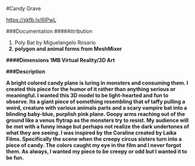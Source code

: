 #Candy Grave

https://skfb.ly/6IPwL

###Documentation
####Attribution
1. Poly Bat by Miguelangelo Rosario<b>
2. polygon and animal forms from MeshMixer<b>

####Dimensions
1MB
Virtual Reality/3D Art

###Description

A bright colored candy plane is luring in monsters and consuming them. I created this<b>
piece for the humor of it rather than anything serious or meaningful. I wanted this 3D<b>
model to be light-hearted and fun to observe. Its a giant piece of something resembling<b>
that of taffy pulling a weird, creature with various animals parts and a scary vampire bat<b> 
into a blinding baby-blue, purplish pink plane. Goopy arms reaching out of the ground like<b> 
a venus flytrap as the monsters try to resist. My audience will be met with a funny image<b> 
but perhaps not realize the dark undertones of what they are seeing. I was inspired by the<b>
Coraline created by Laika Films. Specifically the scene when the creepy circus sisters turn<b>
into a piece of candy. The colors caught my eye in the film and I never forgot them. As<b>
always, I wanted my piece to be creepy or odd but I wanted it to be fun.<b>
